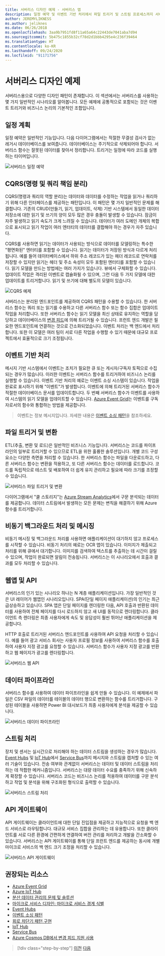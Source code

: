 ```yaml
---
title: 서버리스 디자인 예제 - 서버리스 앱
description: 일정 예약 및 이벤트 기반 처리에서 파일 트리거 및 스트림 프로세스까지 서버리스 아키텍처에서 지원하는 다양한 시나리오를 이해합니다.
author: JEREMYLIKNESS
ms.author: jeliknes
ms.date: 06/26/2018
ms.openlocfilehash: 3aa9b7951fd8f11a65a64c22443de7041aba7d94
ms.sourcegitcommit: 5b475c1855b32cf78d2d1bbb4295e4c236f39464
ms.translationtype: HT
ms.contentlocale: ko-KR
ms.lasthandoff: 09/24/2020
ms.locfileid: "91171756"
---
```

# <a name="serverless-design-examples"></a>서버리스 디자인 예제

서버리스용으로 다양한 디자인 패턴이 존재합니다. 이 섹션에서는 서버리스를 사용하는 몇 가지 일반적인 시나리오를 알아봅니다. 모든 예제에 공통적으로 포함되는 것은 이벤트 트리거와 비즈니스 논리의 기본적인 조합입니다.

## <a name="scheduling"></a>일정 계획

일정 예약은 일반적인 기능입니다. 다음 다이어그램에서는 적절한 무결성 검사가 없는 레거시 데이터베이스를 보여줍니다. 데이터베이스는 주기적으로 삭제되어야 합니다. 서버리스 함수는 잘못된 데이터를 찾아서 정리합니다. 트리거는 일정에 따라 코드를 실행하는 타이머입니다.

![서버리스 일정 예약](./media/serverless-scheduling.png)

## <a name="command-and-query-responsibility-segregation-cqrs"></a>CQRS(명령 및 쿼리 책임 분리)

CQRS(명령과 쿼리의 역할 분리)는 데이터와 데이터를 수정하는 작업을 읽거나 쿼리하기 위해 다른 인터페이스를 제공하는 패턴입니다. 이 패턴은 몇 가지 일반적인 문제를 해결합니다. 기존의 CRUD(만들기, 읽기, 업데이트, 삭제) 기반 시스템에서 동일한 데이터 저장소에 대한 읽기 및 쓰기의 양이 모두 많은 경우 충돌이 발생할 수 있습니다. 잠금이 자주 발생하고 읽기 속도가 크게 느려질 수 있습니다. 데이터가 여러 도메인 개체의 복합으로 표시되고 읽기 작업이 여러 엔터티의 데이터를 결합해야 하는 경우가 자주 있습니다.

CQRS를 사용하면 읽기는 데이터가 사용되는 방식으로 데이터를 모델링하는 특수한 "평면화된" 엔터티를 포함할 수 있습니다. 읽기는 데이터가 저장된 방식과 다르게 처리됩니다. 예를 들어 데이터베이스에서 하위 주소 레코드가 있는 헤더 레코드로 연락처를 저장할 수 있지만 읽기는 헤더 및 주소 속성이 모두 포함된 엔터티를 포함할 수 있습니다. 읽기 모델을 만드는 방법에는 여러 가지가 있습니다. 뷰에서 구체화할 수 있습니다. 업데이트 작업은 격리된 이벤트로 캡슐화될 수 있으며, 그런 다음 두 가지 모델에 대한 업데이트를 트리거합니다. 읽기 및 쓰기에 대해 별도의 모델이 있습니다.

![CQRS 예제](./media/cqrs-example.png)

서버리스는 분리된 엔드포인트를 제공하여 CQRS 패턴을 수용할 수 있습니다. 한 서버리스 함수는 쿼리 또는 읽기를 수용하고 다른 서버리스 함수 또는 함수 집합은 업데이트 작업을 처리합니다. 또한 서버리스 함수는 읽기 모델을 최신 상태로 유지하는 역할을 담당하고 데이터베이스의 [변경 피드](/azure/cosmos-db/change-feed)에 의해 트리거될 수 있습니다. 프런트 엔드 개발은 필요한 엔드포인트에 연결하는 것으로 간소화되었습니다. 이벤트 처리는 백 엔드에서 처리합니다. 또한 이 모델은 여러 팀이 서로 다른 작업을 수행할 수 있기 때문에 대규모 프로젝트에서 효율적으로 크기 조정됩니다.

## <a name="event-based-processing"></a>이벤트 기반 처리

메시지 기반 시스템에서 이벤트는 조치가 필요한 큐 또는 게시자/구독자 토픽으로 수집되는 경우가 많습니다. 이러한 이벤트는 서버리스 함수를 트리거하여 비즈니스 논리를 실행할 수 있습니다. 이벤트 기반 처리의 예로는 이벤트 소싱 시스템이 있습니다. 작업을 완료로 표시하기 위해 "이벤트"가 발생합니다. 이벤트에 의해 트리거된 서버리스 함수가 적절한 데이터베이스 문서를 업데이트합니다. 두 번째 서버리스 함수가 이벤트를 사용하여 시스템의 읽기 모델을 업데이트할 수 있습니다. [Azure Event Grid](/azure/event-grid/overview)는 이벤트를 구독자로서의 함수와 통합하는 방법을 제공합니다.

> 이벤트는 정보 메시지입니다. 자세한 내용은 [이벤트 소싱 패턴](/azure/architecture/patterns/event-sourcing)을 참조하세요.

## <a name="file-triggers-and-transformations"></a>파일 트리거 및 변환

ETL(추출, 변환 및 로드)은 일반적인 비즈니스 기능입니다. 서버리스는 코드를 파이프라인의 일부로 트리거할 수 있으므로 ETL을 위한 훌륭한 솔루션입니다. 개별 코드 구성 요소는 다양한 측면을 처리할 수 있습니다. 한 서버리스 함수는 파일을 다운로드하고, 다른 서버리스 함수는 변환을 적용하고, 또 다른 서버리스 함수는 데이터를 로드합니다. 코드를 독립적으로 테스트 및 배포하여 더 쉽게 유지 관리하고 필요에 따라 크기를 조정할 수 있습니다.

![서버리스 파일 트리거 및 변환](./media/serverless-file-triggers.png)

다이어그램에서 "쿨 스토리지"는 [Azure Stream Analytics](/azure/stream-analytics)에서 구문 분석되는 데이터를 제공합니다. 데이터 스트림에서 발생하는 모든 문제는 변칙을 해결하기 위해 Azure 함수를 트리거합니다.

## <a name="asynchronous-background-processing-and-messaging"></a>비동기 백그라운드 처리 및 메시징

비동기 메시징 및 백그라운드 처리를 사용하면 애플리케이션이 대기하지 않고 프로세스를 시작할 수 있습니다. 비동기 처리의 예로는 OCR 앱이 있습니다. 이미지가 제출되고 처리를 위해 큐에서 대기합니다. 이미지를 검색하여 텍스트를 추출하는 데 시간이 걸릴 수 있으며, 작업이 완료되면 알림이 전송됩니다. 서버리스는 이 시나리오에서 호출과 결과를 모두 처리할 수 있습니다.

## <a name="web-apps-and-apis"></a>웹앱 및 API

서버리스의 인기 있는 시나리오 하나는 N 계층 애플리케이션입니다. 가장 일반적인 것은 UI 레이어가 웹앱인 시나리오입니다. SPA(단일 페이지 애플리케이션)의 인기는 최근 급상승하고 있습니다. SPA 앱은 단일 페이지를 렌더링한 다음, API 호출과 반환된 데이터를 사용하여 전체 페이지를 다시 로드하지 않고 새 UI를 동적으로 렌더링합니다. 클라이언트 측 렌더링은 최종 사용자에게 속도 및 응답성이 훨씬 뛰어난 애플리케이션을 제공합니다.

HTTP 호출로 트리거된 서버리스 엔드포인트를 사용하여 API 요청을 처리할 수 있습니다. 예를 들어 광고 서비스 회사는 사용자 프로필 정보를 사용하여 서버리스 함수를 호출하여 사용자 지정 광고를 요청할 수 있습니다. 서버리스 함수가 사용자 지정 광고를 반환하고 웹 페이지가 광고를 렌더링합니다.

![서버리스 웹 API](./media/serverless-web-api.png)

## <a name="data-pipeline"></a>데이터 파이프라인

서버리스 함수를 사용하여 데이터 파이프라인을 쉽게 만들 수 있습니다. 이 예제에서 파일은 CSV 파일의 데이터를 테이블의 데이터 행으로 변환하는 함수를 트리거합니다. 구성된 테이블을 사용하면 Power BI 대시보드가 최종 사용자에게 분석을 제공할 수 있습니다.

![서버리스 데이터 파이프라인](./media/serverless-data-pipeline.png)

## <a name="stream-processing"></a>스트림 처리

장치 및 센서는 실시간으로 처리해야 하는 데이터 스트림을 생성하는 경우가 많습니다. [Event Hubs](/azure/event-hubs/event-hubs-what-is-event-hubs) 및 [IoT Hub](/azure/iot-hub)에서 [Service Bus](/azure/service-bus)까지 메시지와 스트림을 캡처할 수 있는 여러 기술이 있습니다. 전송 여부와 관계없이 서버리스는 데이터 및 데이터 스트림을 처리하는 데 적합한 메커니즘입니다. 서버리스는 대량 데이터 수요를 충족하기 위해 신속하게 확장할 수 있습니다. 서버리스 코드는 비즈니스 논리를 적용하여 데이터를 구문 분석하고 작업 및 분석을 위해 구조화된 형식으로 출력할 수 있습니다.

![서버리스 스트림 처리](./media/serverless-stream-processing.png)

## <a name="api-gateway"></a>API 게이트웨이

API 게이트웨이는 클라이언트에 대한 단일 진입점을 제공하고 지능적으로 요청을 백 엔드 서비스로 라우팅합니다. 대규모 서비스 집합을 관리하는 데 유용합니다. 또한 클라이언트를 서로 다른 환경에 간편하게 연결하여 버전 관리를 처리하고 개발을 간소화할 수 있습니다. 서버리스는 API 게이트웨이를 통해 단일 프런트 엔드를 제공하는 동시에 개별 마이크로 서비스의 백 엔드 크기 조정을 처리할 수 있습니다.

![서버리스 API 게이트웨이](./media/serverless-api-gateway.png)

## <a name="recommended-resources"></a>권장되는 리소스

- [Azure Event Grid](/azure/event-grid/overview)
- [Azure IoT Hub](/azure/iot-hub)
- [분산 데이터 관리의 문제 및 솔루션](../microservices/architect-microservice-container-applications/distributed-data-management.md)
- [마이크로 서비스 디자인: 마이크로 서비스 경계 식별](/azure/architecture/microservices/microservice-boundaries)
- [Event Hubs](/azure/event-hubs/event-hubs-what-is-event-hubs)
- [이벤트 소싱 패턴](/azure/architecture/patterns/event-sourcing)
- [회로 차단기 패턴 구현](../microservices/implement-resilient-applications/implement-circuit-breaker-pattern.md)
- [IoT Hub](/azure/iot-hub)
- [Service Bus](/azure/service-bus)
- [Azure Cosmos DB에서 변경 피드 지원 사용](/azure/cosmos-db/change-feed)

>[!div class="step-by-step"]
>[이전](serverless-architecture-considerations.md)
>[다음](azure-serverless-platform.md)
